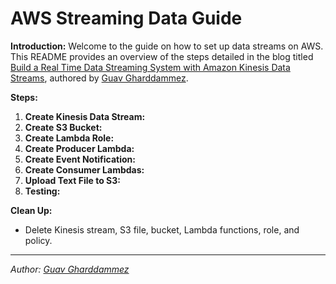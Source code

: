 # AWS Streaming Data Guide

**Introduction:**
Welcome to the guide on how to set up data streams on AWS. This README provides an overview of the steps detailed in the blog titled [Build a Real Time Data Streaming System with Amazon Kinesis Data Streams](https://medium.com/@GuavGharddammez/build-a-real-time-data-streaming-system-with-amazon-kinesis-data-streams-08d62301d1cd), authored by [Guav Gharddammez](https://www.linkedin.com/in/Guav-Gharddammez/).

**Steps:**

1. **Create Kinesis Data Stream:**
2. **Create S3 Bucket:**
3. **Create Lambda Role:**
4. **Create Producer Lambda:**
5. **Create Event Notification:**
6. **Create Consumer Lambdas:**
7. **Upload Text File to S3:**
8. **Testing:**

**Clean Up:**
   - Delete Kinesis stream, S3 file, bucket, Lambda functions, role, and policy.

---

*Author: [Guav Gharddammez](https://www.linkedin.com/in/Guav-Gharddammez/)*